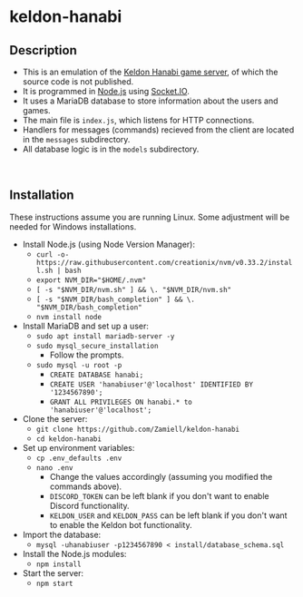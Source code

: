 keldon-hanabi
=============

Description
-----------

* This is an emulation of the [Keldon Hanabi game server](http://keldon.net/hanabi/), of which the source code is not published.
* It is programmed in [Node.js](https://nodejs.org/en/) using [Socket.IO](https://socket.io/).
* It uses a MariaDB database to store information about the users and games.
* The main file is `index.js`, which listens for HTTP connections.
* Handlers for messages (commands) recieved from the client are located in the `messages` subdirectory.
* All database logic is in the `models` subdirectory.

<br />

Installation
------------

These instructions assume you are running Linux. Some adjustment will be needed for Windows installations.

* Install Node.js (using Node Version Manager):
  * `curl -o- https://raw.githubusercontent.com/creationix/nvm/v0.33.2/install.sh | bash`
  * `export NVM_DIR="$HOME/.nvm"`
  * `[ -s "$NVM_DIR/nvm.sh" ] && \. "$NVM_DIR/nvm.sh"`
  * `[ -s "$NVM_DIR/bash_completion" ] && \. "$NVM_DIR/bash_completion"`
  * `nvm install node`
* Install MariaDB and set up a user:
  * `sudo apt install mariadb-server -y`
  * `sudo mysql_secure_installation`
    * Follow the prompts.
  * `sudo mysql -u root -p`
    * `CREATE DATABASE hanabi;`
    * `CREATE USER 'hanabiuser'@'localhost' IDENTIFIED BY '1234567890';`
    * `GRANT ALL PRIVILEGES ON hanabi.* to 'hanabiuser'@'localhost';`
* Clone the server:
  * `git clone https://github.com/Zamiell/keldon-hanabi`
  * `cd keldon-hanabi`
* Set up environment variables:
  * `cp .env_defaults .env`
  * `nano .env`
    * Change the values accordingly (assuming you modified the commands above).
    * `DISCORD_TOKEN` can be left blank if you don't want to enable Discord functionality.
    * `KELDON_USER` and `KELDON_PASS` can be left blank if you don't want to enable the Keldon bot functionality.
* Import the database:
  * `mysql -uhanabiuser -p1234567890 < install/database_schema.sql`
* Install the Node.js modules:
  * `npm install`
* Start the server:
  * `npm start`
